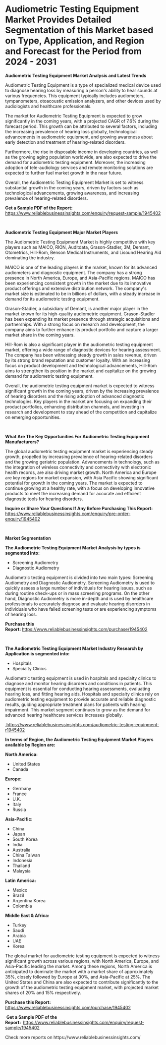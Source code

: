 <p><h1>Audiometric Testing Equipment Market Provides Detailed Segmentation of this Market based on Type, Application, and Region and Forecast for the Period from 2024 - 2031</h1></p><p><strong>Audiometric Testing Equipment Market Analysis and Latest Trends</strong></p>
<p><p>Audiometric Testing Equipment is a type of specialized medical device used to diagnose hearing loss by measuring a person's ability to hear sounds at various frequencies. This equipment typically includes audiometers, tympanometers, otoacoustic emission analyzers, and other devices used by audiologists and healthcare professionals.</p><p>The market for Audiometric Testing Equipment is expected to grow significantly in the coming years, with a projected CAGR of 7.6% during the forecast period. This growth can be attributed to several factors, including the increasing prevalence of hearing loss globally, technological advancements in audiometric equipment, and growing awareness about early detection and treatment of hearing-related disorders.</p><p>Furthermore, the rise in disposable income in developing countries, as well as the growing aging population worldwide, are also expected to drive the demand for audiometric testing equipment. Moreover, the increasing adoption of tele-audiology services and remote monitoring solutions are expected to further fuel market growth in the near future.</p><p>Overall, the Audiometric Testing Equipment Market is set to witness substantial growth in the coming years, driven by factors such as technological advancements, growing awareness, and increasing prevalence of hearing-related disorders.</p></p>
<p><strong>Get a Sample PDF of the Report:&nbsp;</strong> <a href="https://www.reliablebusinessinsights.com/enquiry/request-sample/1945402">https://www.reliablebusinessinsights.com/enquiry/request-sample/1945402</a></p>
<p>&nbsp;</p>
<p><strong>Audiometric Testing Equipment Major Market Players</strong></p>
<p><p>The Audiometric Testing Equipment Market is highly competitive with key players such as MAICO, RION, Auditdata, Grason-Stadler, 3M, Demant, Otometrics, Hill-Rom, Benson Medical Instruments, and Lisound Hearing Aid dominating the industry. </p><p>MAICO is one of the leading players in the market, known for its advanced audiometers and diagnostic equipment. The company has a strong presence in North America, Europe, and Asia-Pacific regions. MAICO has been experiencing consistent growth in the market due to its innovative product offerings and extensive distribution network. The company's market size is estimated to be in billions of dollars, with a steady increase in demand for its audiometric testing equipment.</p><p>Grason-Stadler, a subsidiary of Demant, is another major player in the market known for its high-quality audiometric equipment. Grason-Stadler has been expanding its market presence through strategic acquisitions and partnerships. With a strong focus on research and development, the company aims to further enhance its product portfolio and capture a larger market share in the coming years.</p><p>Hill-Rom is also a significant player in the audiometric testing equipment market, offering a wide range of diagnostic devices for hearing assessment. The company has been witnessing steady growth in sales revenue, driven by its strong brand reputation and customer loyalty. With an increasing focus on product development and technological advancements, Hill-Rom aims to strengthen its position in the market and capitalize on the growing demand for audiometric testing equipment.</p><p>Overall, the audiometric testing equipment market is expected to witness significant growth in the coming years, driven by the increasing prevalence of hearing disorders and the rising adoption of advanced diagnostic technologies. Key players in the market are focusing on expanding their product portfolios, enhancing distribution channels, and investing in research and development to stay ahead of the competition and capitalize on emerging opportunities.</p></p>
<p>&nbsp;</p>
<p><strong>What Are The Key Opportunities For Audiometric Testing Equipment Manufacturers?</strong></p>
<p><p>The global audiometric testing equipment market is experiencing steady growth, propelled by increasing prevalence of hearing-related disorders and the growing geriatric population. Advancements in technology, such as the integration of wireless connectivity and connectivity with electronic health records, are also driving market growth. North America and Europe are key regions for market expansion, with Asia Pacific showing significant potential for growth in the coming years. The market is expected to continue growing at a healthy rate, with a focus on developing innovative products to meet the increasing demand for accurate and efficient diagnostic tools for hearing disorders.</p></p>
<p><strong>Inquire or Share Your Questions If Any Before Purchasing This Report:</strong> <a href="https://www.reliablebusinessinsights.com/enquiry/pre-order-enquiry/1945402">https://www.reliablebusinessinsights.com/enquiry/pre-order-enquiry/1945402</a></p>
<p>&nbsp;</p>
<p><strong>Market Segmentation</strong></p>
<p><strong>The Audiometric Testing Equipment Market Analysis by types is segmented into:</strong></p>
<p><ul><li>Screening Audiometry</li><li>Diagnostic Audiometry</li></ul></p>
<p><p>Audiometric testing equipment is divided into two main types: Screening Audiometry and Diagnostic Audiometry. Screening Audiometry is used to quickly assess a large number of individuals for hearing issues, such as during routine check-ups or in mass screening programs. On the other hand, Diagnostic Audiometry is more in-depth and is used by healthcare professionals to accurately diagnose and evaluate hearing disorders in individuals who have failed screening tests or are experiencing symptoms of hearing loss.</p></p>
<p><strong>Purchase this Report:&nbsp;</strong><a href="https://www.reliablebusinessinsights.com/purchase/1945402">https://www.reliablebusinessinsights.com/purchase/1945402</a></p>
<p>&nbsp;</p>
<p><strong>The Audiometric Testing Equipment Market Industry Research by Application is segmented into:</strong></p>
<p><ul><li>Hospitals</li><li>Specialty Clinics</li></ul></p>
<p><p>Audiometric testing equipment is used in hospitals and specialty clinics to diagnose and monitor hearing disorders and conditions in patients. This equipment is essential for conducting hearing assessments, evaluating hearing loss, and fitting hearing aids. Hospitals and specialty clinics rely on audiometric testing equipment to provide accurate and reliable diagnostic results, guiding appropriate treatment plans for patients with hearing impairment. This market segment continues to grow as the demand for advanced hearing healthcare services increases globally.</p></p>
<p><a href="https://www.reliablebusinessinsights.com/audiometric-testing-equipment-r1945402">&nbsp;https://www.reliablebusinessinsights.com/audiometric-testing-equipment-r1945402</a></p>
<p><strong>In terms of Region, the Audiometric Testing Equipment Market Players available by Region are:</strong></p>
<p>
    <p> <strong> North America: </strong>
        <ul>
            <li>United States</li>
            <li>Canada</li>
        </ul>
        </p> 
    <p> <strong> Europe: </strong>
        <ul>
            <li>Germany</li>
            <li>France</li>
            <li>U.K.</li>
            <li>Italy</li>
            <li>Russia</li>
        </ul>
        </p> 
    <p> <strong> Asia-Pacific: </strong>
        <ul>
            <li>China</li>
            <li>Japan</li>
            <li>South Korea</li>
            <li>India</li>
            <li>Australia</li>
            <li>China Taiwan</li>
            <li>Indonesia</li>
            <li>Thailand</li>
            <li>Malaysia</li>
        </ul>
        </p> 
    <p> <strong> Latin America: </strong>
        <ul>
            <li>Mexico</li>
            <li>Brazil</li>
            <li>Argentina Korea</li>
            <li>Colombia</li>
        </ul>
        </p> 
    <p> <strong> Middle East & Africa: </strong>
        <ul>
            <li>Turkey</li>
            <li>Saudi</li>
            <li>Arabia</li>
            <li>UAE</li>
            <li>Korea</li>
        </ul>
    </p>
    </p>
<p><p>The global market for audiometric testing equipment is expected to witness significant growth across various regions, with North America, Europe, and Asia-Pacific leading the market. Among these regions, North America is anticipated to dominate the market with a market share of approximately 35%, closely followed by Europe at 30%, and Asia-Pacific at 25%. The United States and China are also expected to contribute significantly to the growth of the audiometric testing equipment market, with projected market shares of 20% and 15% respectively.</p></p>
<p><strong>Purchase this Report: </strong><a href="https://www.reliablebusinessinsights.com/purchase/1945402">https://www.reliablebusinessinsights.com/purchase/1945402</a></p>
<p>&nbsp;<strong>Get a Sample PDF of the Report:&nbsp;&nbsp;</strong><a href="https://www.reliablebusinessinsights.com/enquiry/request-sample/1945402">https://www.reliablebusinessinsights.com/enquiry/request-sample/1945402</a></p>
<p><strong></strong></p>
<p>Check more reports on https://www.reliablebusinessinsights.com/</p>